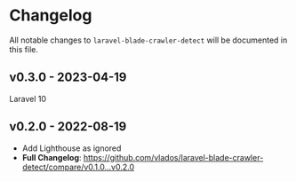 # Changelog

All notable changes to `laravel-blade-crawler-detect` will be documented in this file.

## v0.3.0 - 2023-04-19

Laravel 10

## v0.2.0 - 2022-08-19

- Add Lighthouse as ignored
- **Full Changelog**: https://github.com/vlados/laravel-blade-crawler-detect/compare/v0.1.0...v0.2.0
